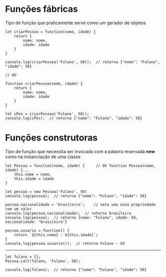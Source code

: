 # Funções fábricas
Tipo de função que praticamente serve como um gerador de objetos

    let criarPessoa = function(nome, idade) {
        return {
            nome: nome,
            idade: idade
        }
    }

    console.log(criarPessoa('Fulano', 50));  // retorna {"nome": "Fulano", "idade": 50}
    
    // OU
    
    function criarPessoa(nome, idade) {
        return {
            nome: nome,
            idade: idade
        }
    }
    
    let cPes = criarPessoa('Fulano', 50));
    console.log(cPes);  // retorna {"nome": "Fulano", "idade": 50}

# Funções construtoras
Tipo de função que necessita ser invocada com a palavra reservada **new** como na instanciação de uma classe

    let Pessoa = function(nome, idade) {     // OU function Pessoa(nome, idade) {...
        this.nome = nome,
        this.idade = idade
    }

    let pessoa = new Pessoa('Fulano', 50)
    console.log(pessoa);  // retorna {"nome": "Fulano", "idade": 50}
    
    pessoa.nacionalidade = 'brasileiro';    // seta uma nova propriedade com um valor
    console.log(pessoa.nacionalidade);  // retorna brasileiro
    console.log(pessoa);  // retorna {nome: "Fulano", idade: 50, nacionalidade: "brasileiro"}
    
    pessoa.usuario = function() {
        return `${this.nome} - ${this.idade}`;
    }
    console.log(pessoa.usuario());  // retorna Fulano - 50

---

    let fulano = {};
    Pessoa.call(fulano, 'Fulano', 50);

    console.log(fulano);  // retorna {"nome": "Fulano", "idade": 50}
